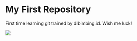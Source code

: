 # My First Repository

First time learning git trained by dibimbing.id. Wish me luck!

<img src = "https://clipart-library.com/3/cup-coffee-beans-saucer_893012-65850.jpg">
